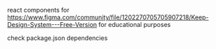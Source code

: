 react components for https://www.figma.com/community/file/1202270705705907218/Keep-Design-System---Free-Version
for educational purposes

check package.json dependencies 